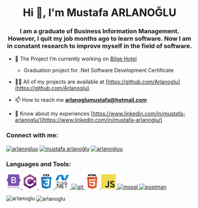 <h1 align="center">Hi 👋, I'm Mustafa ARLANOĞLU</h1>
<h3 align="center">I am a graduate of Business Information Management. However, I quit my job months ago to learn software. Now I am in constant research to improve myself in the field of software.</h3>

- 🔭 The Project I’m currently working on [Bilge Hotel](https://github.com/Arlanoglu/BilgeHotel_Project_NetCore)</br>
    * Graduation project for .Net Software Development Certificate

- 👨‍💻 All of my projects are available at [https://github.com/Arlanoglu](https://github.com/Arlanoglu)

- 📫 How to reach me **arlanoglumustafa@hotmail.com**

- 📄 Know about my experiences [https://www.linkedin.com/in/mustafa-arlanoglu/](https://www.linkedin.com/in/mustafa-arlanoglu/)

<h3 align="left">Connect with me:</h3>
<p align="left">
<a href="https://twitter.com/arlanogluu" target="blank"><img align="center" src="https://raw.githubusercontent.com/rahuldkjain/github-profile-readme-generator/master/src/images/icons/Social/twitter.svg" alt="arlanogluu" height="30" width="40" /></a>
<a href="https://linkedin.com/in/mustafa-arlanoglu" target="blank"><img align="center" src="https://raw.githubusercontent.com/rahuldkjain/github-profile-readme-generator/master/src/images/icons/Social/linked-in-alt.svg" alt="mustafa arlanoğlu" height="30" width="40" /></a>
<a href="https://instagram.com/arlanogluu" target="blank"><img align="center" src="https://raw.githubusercontent.com/rahuldkjain/github-profile-readme-generator/master/src/images/icons/Social/instagram.svg" alt="arlanogluu" height="30" width="40" /></a>
</p>

<h3 align="left">Languages and Tools:</h3>
<p align="left"> <a href="https://getbootstrap.com" target="_blank" rel="noreferrer"> <img src="https://raw.githubusercontent.com/devicons/devicon/master/icons/bootstrap/bootstrap-plain-wordmark.svg" alt="bootstrap" width="40" height="40"/> </a> <a href="https://www.w3schools.com/cs/" target="_blank" rel="noreferrer"> <img src="https://raw.githubusercontent.com/devicons/devicon/master/icons/csharp/csharp-original.svg" alt="csharp" width="40" height="40"/> </a> <a href="https://www.w3schools.com/css/" target="_blank" rel="noreferrer"> <img src="https://raw.githubusercontent.com/devicons/devicon/master/icons/css3/css3-original-wordmark.svg" alt="css3" width="40" height="40"/> </a> <a href="https://dotnet.microsoft.com/" target="_blank" rel="noreferrer"> <img src="https://raw.githubusercontent.com/devicons/devicon/master/icons/dot-net/dot-net-original-wordmark.svg" alt="dotnet" width="40" height="40"/> </a> <a href="https://git-scm.com/" target="_blank" rel="noreferrer"> <img src="https://www.vectorlogo.zone/logos/git-scm/git-scm-icon.svg" alt="git" width="40" height="40"/> </a> <a href="https://www.w3.org/html/" target="_blank" rel="noreferrer"> <img src="https://raw.githubusercontent.com/devicons/devicon/master/icons/html5/html5-original-wordmark.svg" alt="html5" width="40" height="40"/> </a> <a href="https://developer.mozilla.org/en-US/docs/Web/JavaScript" target="_blank" rel="noreferrer"> <img src="https://raw.githubusercontent.com/devicons/devicon/master/icons/javascript/javascript-original.svg" alt="javascript" width="40" height="40"/> </a> <a href="https://www.microsoft.com/en-us/sql-server" target="_blank" rel="noreferrer"> <img src="https://www.svgrepo.com/show/303229/microsoft-sql-server-logo.svg" alt="mssql" width="40" height="40"/> </a> <a href="https://postman.com" target="_blank" rel="noreferrer"> <img src="https://www.vectorlogo.zone/logos/getpostman/getpostman-icon.svg" alt="postman" width="40" height="40"/> </a> </p>

<p><img align="left" src="https://github-readme-stats.vercel.app/api/top-langs?username=arlanoglu&show_icons=true&locale=en&layout=compact" alt="arlanoglu" /></p>

<p>&nbsp;<img align="center" src="https://github-readme-stats.vercel.app/api?username=arlanoglu&show_icons=true&locale=en" alt="arlanoglu" /></p>

